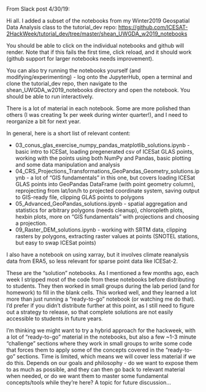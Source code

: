 From Slack post 4/30/19:

Hi all. I added a subset of the notebooks from my Winter2019 Geospatial Data Analysis class to the tutorial_dev repo: https://github.com/ICESAT-2HackWeek/tutorial_dev/tree/master/shean_UWGDA_w2019_notebooks

You should be able to click on the individual notebooks and github will render.  Note that if this fails the first time, click reload, and it should work (github support for larger notebooks needs improvement).

You can also try running the notebooks yourself (and modifying/experimenting) - log onto the JupyterHub, open a terminal and clone the tutorial_dev repo, then navigate to the shean_UWGDA_w2019_notebooks directory and open the notebook.  You should be able to run interactively.

There is a lot of material in each notebook.  Some are more polished than others (I was creating 1x per week during winter quarter!), and I need to reorganize a bit for next year.

In general, here is a short list of relevant content:
- 03_conus_glas_exercise_numpy_pandas_matplotlib_solutions.ipynb - basic intro to ICESat, loading pregenerated csv of ICESat GLAS points, working with the points using both NumPy and Pandas, basic plotting and some data manipulation and analysis
- 04_CRS_Projections_Transformations_GeoPandas_Geometry_solutions.ipynb - a lot of “GIS fundamentals” in this one, but covers loading ICESat GLAS points into GeoPandas DataFrame (with point geometry column), reprojecting from lat/lon/h to projected coordinate system, saving output to GIS-ready file, clipping GLAS points to polygons
- 05_Advanced_GeoPandas_solutions.ipynb - spatial aggregation and statistics for arbitrary polygons (needs cleanup), chloropleth plots, hexbin plots, more on “GIS fundamentals” with projections and choosing a projection.
- 09_Raster_DEM_solutions.ipynb - working with SRTM data, clipping rasters by polygons, extracting raster values at points (SNOTEL stations, but easy to swap ICESat points)

I also have a notebook on using xarray, but it involves climate reanalysis data from ERA5, so less relevant for sparse point data like ICESat-2.

These are the “solution” notebooks.  As I mentioned a few months ago, each week I stripped most of the code from these notebooks before distributing to students.  They then worked in small groups during the lab period (and for homework) to fill in the blank cells.  This worked well, and they learned a lot more than just running a “ready-to-go” notebook (or watching me do that).  I’d prefer if you didn’t distribute further at this point, as I still need to figure out a strategy to release, so that complete solutions are not easily accessible to students in future years.

I’m thinking we might want to try a hybrid approach for the hackweek, with a lot of “ready-to-go” material in the notebooks, but also a few ~1-3 minute “challenge” sections where they work in small groups to write some code that forces them to apply some of the concepts covered in the “ready-to-go” sections.  Time is limited, which means we will cover less material if we do this.  Depends on our goals and philosophy - do we want to expose them to as much as possible, and they can then go back to relevant material when needed, or do we want them to master some fundamental concepts/tools while they’re here?  A topic for future discussion…

